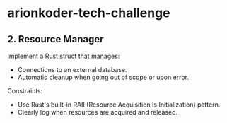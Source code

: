 # arionkoder-tech-challenge

## 2. Resource Manager

Implement a Rust struct that manages:
- Connections to an external database.
- Automatic cleanup when going out of scope or upon error.

Constraints:
- Use Rust's built-in RAII (Resource Acquisition Is Initialization) pattern.
- Clearly log when resources are acquired and released.

